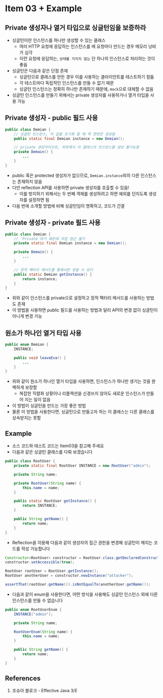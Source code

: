 # Item 03 + Example

## Private 생성자나 열거 타입으로 싱글턴임을 보증하라

- 싱글턴이란 인스턴스를 하나만 생성할 수 있는 클래스
  - 여러 HTTP 요청에 응답하는 인스턴스를 매 요청마다 만드는 경우 메모리 낭비가 심각
  - 이런 요청에 응답하는, `상태를 가지지 않는` 단 하나의 인스턴스로 처리하는 것이 좋음
- 싱글턴은 다음과 같은 단점 존재
  - 싱글턴으로 클래스를 만든 경우 이를 사용하는 클라이언트를 테스트하기 힘듦
  - 각 테스트마다 독립적인 인스턴스를 만들 수 없기 때문
  - 싱글턴 인스턴스는 정확히 하나만 존재하기 때문에, `mock`으로 대체할 수 없음
- 싱글턴 인스턴스를 만들기 위해서는 private 생성자를 사용하거나 열거 타입을 사용 가능

## Private 생성자 - public 필드 사용

```Java
public class Demian {
    // 싱글턴 인스턴스, 이 값을 초기화 할 때 딱 한번만 생성됨
    public static final Demian instance = new Demian();

    // private 생성자이므로, 외부에서 이 클래스의 인스턴스를 생성 불가능함
    private Demain() {
        ...
    }
}
```

- public 혹은 protected 생성자가 없으므로, `Demian.instance`외의 다른 인스턴스는 존재하지 않음
- 다만 reflection API를 사용하면 private 생성자를 호출할 수 있음!
  - 이를 방지하기 위해서는 두 번째 객체를 생성하려고 하면 예외를 던지도록 생성자를 설정하면 됨
- 다음 번에 소개할 방법에 비해 싱글턴임이 명확하고, 코드가 간결

## Private 생성자 - private 필드 사용

```Java
public class Demian {
    // `Private`하기 때문에 직접 접근 불가
    private static final Demian instance = new Demian();

    private Demain() {
        ...
    }

    // 정적 팩터리 메서드를 통해서만 얻을 수 있다
    public static Demian getInstance() {
        return instance;
    }
}
```

- 위와 같이 인스턴스를 private으로 설정하고 정적 팩터리 메서드를 사용하는 방법도 존재
- 이 방법을 사용하면 public 필드를 사용하는 방법과 달리 API의 변경 없이 싱글턴이 아니게 변경 가능

## 원소가 하나인 열거 타입 사용

```Java
public enum Demian {
    INSTANCE;

    public void leaveEva() {
        ...
    }
}
```

- 위와 같이 원소가 하나인 열거 타입을 사용하면, 인스턴스가 하나만 생기는 것을 완벽하게 보장함
  - 복잡한 직렬화 상황이나 리플렉션을 신경쓰지 않아도 새로운 인스턴스가 만들어 지는 일이 없음
- 이 방법이 싱글턴을 만드는 가장 좋은 방법
- 물론 이 방법을 사용한다면, 싱글턴으로 만들고자 하는 이 클래스는 다른 클래스를 상속받지는 못함

## Example

- 소스 코드와 테스트 코드는 Item03을 참고해 주세요
- 다음과 같은 싱글턴 클래스를 다뤄 보겠습니다

```Java
public class RootUser {
    private static final RootUser INSTANCE = new RootUser("admin");

    private String name;

    private RootUser(String name) {
        this.name = name;
    }

    public static RootUser getInstance() {
        return INSTANCE;
    }

    public String getName() {
        return name;
    }
}
```

- Reflection을 이용해 다음과 같이 생성자의 접근 권한을 변경해 싱글턴이 깨지는 코드를 작성 가능합니다

```Java
Constructor<RootUser> constructor = RootUser.class.getDeclaredConstructor(String.class);
constructor.setAccessible(true);

RootUser rootUser = RootUser.getInstance();
RootUser anotherUser = constructor.newInstance("attacker");

assertThat(rootUser.getName()).isNotEqualTo(anotherUser.getName());
```

- 다음과 같이 enum을 사용한다면, 어떤 방식을 사용해도 싱글턴 인스턴스 외에 다른 인스턴스를 만들 수 없습니다

```Java
public enum RootUserEnum {
    INSTANCE("admin");

    private String name;

    RootUserEnum(String name) {
        this.name = name;
    }

    public String getName() {
        return name;
    }
}
```

## References

1. 조슈아 블로크 - Effective Java 3/E
